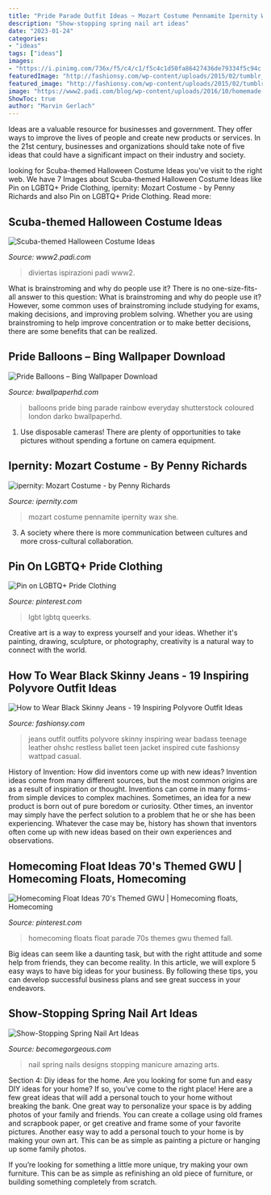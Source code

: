 ```yaml
---
title: "Pride Parade Outfit Ideas ~ Mozart Costume Pennamite Ipernity Wax She"
description: "Show-stopping spring nail art ideas"
date: "2023-01-24"
categories:
- "ideas"
tags: ["ideas"]
images:
- "https://i.pinimg.com/736x/f5/c4/c1/f5c4c1d50fa86427436de79334f5c94c.jpg"
featuredImage: "http://fashionsy.com/wp-content/uploads/2015/02/tumblr_ngt2niQn401tp1dfbo1_500.jpg"
featured_image: "http://fashionsy.com/wp-content/uploads/2015/02/tumblr_ngt2niQn401tp1dfbo1_500.jpg"
image: "https://www2.padi.com/blog/wp-content/uploads/2016/10/homemade-jellyfish-costume-745x1024.jpg"
ShowToc: true
author: "Marvin Gerlach"
---
```



Ideas are a valuable resource for businesses and government. They offer ways to improve the lives of people and create new products or services. In the 21st century, businesses and organizations should take note of five ideas that could have a significant impact on their industry and society.

	

		
looking for Scuba-themed Halloween Costume Ideas you've visit to the right web. We have 7 Images about Scuba-themed Halloween Costume Ideas like Pin on LGBTQ+ Pride Clothing, ipernity: Mozart Costume - by Penny Richards and also Pin on LGBTQ+ Pride Clothing. Read more:
		
    
## Scuba-themed Halloween Costume Ideas

<img loading=lazy src="https://www2.padi.com/blog/wp-content/uploads/2016/10/homemade-jellyfish-costume-745x1024.jpg" onerror="this.onerror=null;this.src='https://tse2.mm.bing.net/th?id=OIP.oZPdch7PWXfa0gwIJc15JwHaKL&amp;pid=15.1';" alt="Scuba-themed Halloween Costume Ideas">

_Source: www2.padi.com_

>diviertas ispirazioni padi www2. 

	

What is brainstroming and why do people use it?
There is no one-size-fits-all answer to this question: What is brainstroming and why do people use it? However, some common uses of brainstroming include studying for exams, making decisions, and improving problem solving. Whether you are using brainstroming to help improve concentration or to make better decisions, there are some benefits that can be realized.

    
## Pride Balloons – Bing Wallpaper Download

<img loading=lazy src="https://www.bwallpaperhd.com/wp-content/uploads/2019/07/PrideBalloons-1024x576.jpg" onerror="this.onerror=null;this.src='https://tse2.mm.bing.net/th?id=OIP.yoavLaNIftYShufpAPqQUwHaEK&amp;pid=15.1';" alt="Pride Balloons – Bing Wallpaper Download">

_Source: bwallpaperhd.com_

>balloons pride bing parade rainbow everyday shutterstock coloured london darko bwallpaperhd. 

	

1. Use disposable cameras! There are plenty of opportunities to take pictures without spending a fortune on camera equipment.

    
## Ipernity: Mozart Costume - By Penny Richards

<img loading=lazy src="http://cdn.ipernity.com/131/31/37/21793137.e6070b18.640.jpg?r2" onerror="this.onerror=null;this.src='https://tse3.mm.bing.net/th?id=OIP.kYyu22tr14F4pM1AtLAEwgHaJ4&amp;pid=15.1';" alt="ipernity: Mozart Costume - by Penny Richards">

_Source: ipernity.com_

>mozart costume pennamite ipernity wax she. 

	

3. A society where there is more communication between cultures and more cross-cultural collaboration. 

    
## Pin On LGBTQ+ Pride Clothing

<img loading=lazy src="https://i.pinimg.com/736x/10/1e/d3/101ed31afd26ba0716af60312b2b1d26.jpg" onerror="this.onerror=null;this.src='https://tse3.mm.bing.net/th?id=OIP.1tKltA6iajb3Z2zcyME4UwHaHa&amp;pid=15.1';" alt="Pin on LGBTQ+ Pride Clothing">

_Source: pinterest.com_

>lgbt lgbtq queerks. 

	

Creative art is a way to express yourself and your ideas. Whether it's painting, drawing, sculpture, or photography, creativity is a natural way to connect with the world.

    
## How To Wear Black Skinny Jeans - 19 Inspiring Polyvore Outfit Ideas

<img loading=lazy src="http://fashionsy.com/wp-content/uploads/2015/02/tumblr_ngt2niQn401tp1dfbo1_500.jpg" onerror="this.onerror=null;this.src='https://tse2.mm.bing.net/th?id=OIP.qsOpTRyCW2O3POxJ9aK8mAHaKN&amp;pid=15.1';" alt="How to Wear Black Skinny Jeans - 19 Inspiring Polyvore Outfit Ideas">

_Source: fashionsy.com_

>jeans outfit outfits polyvore skinny inspiring wear badass teenage leather ohshc restless ballet teen jacket inspired cute fashionsy wattpad casual. 

	

History of Invention: How did inventors come up with new ideas?
Invention ideas come from many different sources, but the most common origins are as a result of inspiration or thought. Inventions can come in many forms- from simple devices to complex machines. Sometimes, an idea for a new product is born out of pure boredom or curiosity. Other times, an inventor may simply have the perfect solution to a problem that he or she has been experiencing. Whatever the case may be, history has shown that inventors often come up with new ideas based on their own experiences and observations.

    
## Homecoming Float Ideas 70&#039;s Themed GWU | Homecoming Floats, Homecoming

<img loading=lazy src="https://i.pinimg.com/736x/f5/c4/c1/f5c4c1d50fa86427436de79334f5c94c.jpg" onerror="this.onerror=null;this.src='https://tse1.mm.bing.net/th?id=OIP.sQegvg4Uyr88G9ixeWvVLgHaJ3&amp;pid=15.1';" alt="Homecoming Float Ideas 70&#039;s Themed GWU | Homecoming floats, Homecoming">

_Source: pinterest.com_

>homecoming floats float parade 70s themes gwu themed fall. 

	

Big ideas can seem like a daunting task, but with the right attitude and some help from friends, they can become reality. In this article, we will explore 5 easy ways to have big ideas for your business. By following these tips, you can develop successful business plans and see great success in your endeavors.

    
## Show-Stopping Spring Nail Art Ideas

<img loading=lazy src="https://static.becomegorgeous.com/img/arts/2012/Apr/12/7425/amazing_nail_art.jpg" onerror="this.onerror=null;this.src='https://tse4.mm.bing.net/th?id=OIP.9l8jqRZuC3SWGdXQkndehQHaJ3&amp;pid=15.1';" alt="Show-Stopping Spring Nail Art Ideas">

_Source: becomegorgeous.com_

>nail spring nails designs stopping manicure amazing arts. 

	

Section 4: Diy ideas for the home.
Are you looking for some fun and easy DIY ideas for your home? If so, you’ve come to the right place! Here are a few great ideas that will add a personal touch to your home without breaking the bank.
One great way to personalize your space is by adding photos of your family and friends. You can create a collage using old frames and scrapbook paper, or get creative and frame some of your favorite pictures. Another easy way to add a personal touch to your home is by making your own art. This can be as simple as painting a picture or hanging up some family photos.

If you’re looking for something a little more unique, try making your own furniture. This can be as simple as refinishing an old piece of furniture, or building something completely from scratch.

